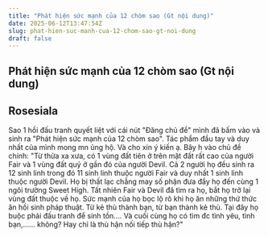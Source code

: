 ```yaml
---
title: "Phát hiện sức mạnh của 12 chòm sao (Gt nội dung)"
date: 2025-06-12T13:47:54Z
slug: phat-hien-suc-manh-cua-12-chom-sao-gt-noi-dung
draft: false
---
```


## Phát hiện sức mạnh của 12 chòm sao (Gt nội dung)

## Rosesiala

Sao 1 hồi đấu tranh quyết liệt với cái nút "Đăng chủ đề" mình đã bấm vào và sinh ra "Phát hiện sức mạnh của 12 chòm sao". Tác phẩm đầu tay và duy nhất của mình mong mn ủng hộ. Và cho xin ý kiến ạ. Bây h vào chủ đề chính:
"Từ thửa xa xưa, có 1 vùng đất tiên ở trên mặt đất rất cao của người Fair và 1 vùng đất quỷ ở gần đó của người Devil. Cả 2 người họ đều sinh ra 12 sinh linh trong đó 11 sinh linh thuộc người Fair và duy nhất 1 sinh linh thuộc người Devil. Họ bị thất lạc chẳng may số phận đưa đẩy họ đến cùng 1 ngôi trường Sweet High. Tất nhiên Fair và Devil đã tìm ra họ, bắt họ trở lại vùng đất thuộc về họ. Sức mạnh của họ bọc lộ rõ khi họ ăn những thứ thức ăn hồi sinh pháp thuật. Từ kẻ thù thành bạn, từ bạn thành kẻ thù. Tại đây họ buộc phải đấu tranh để sinh tồn.... Và cuối cùng họ có tìm đc tình yêu, tình bạn,...... không? Hay chỉ là thù hận nối tiếp thù hận?"